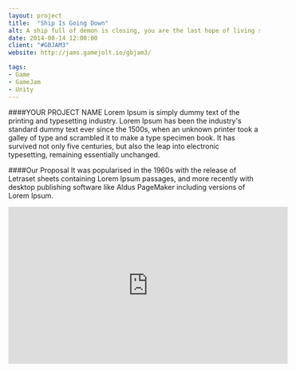 ```yaml
---
layout: project
title:  "Ship Is Going Down"
alt: A ship full of demon is closing, you are the last hope of living soul. Kill the demon, sink the ship, and get out alive if possible.
date: 2014-08-14 12:00:00
client: "#GBJAM3"
website: http://jams.gamejolt.io/gbjam3/

tags:
- Game
- GameJam
- Unity
---
```

####YOUR PROJECT NAME
Lorem Ipsum is simply dummy text of the printing and typesetting industry. Lorem Ipsum has been the industry's standard dummy text ever since the 1500s, when an unknown printer took a galley of type and scrambled it to make a type specimen book. It has survived not only five centuries, but also the leap into electronic typesetting, remaining essentially unchanged.

####Our Proposal
It was popularised in the 1960s with the release of Letraset sheets containing Lorem Ipsum passages, and more recently with desktop publishing software like Aldus PageMaker including versions of Lorem Ipsum.

<iframe width="560" height="315" src="https://www.youtube.com/embed/DbDw10BPoXA?rel=0" frameborder="0" allowfullscreen></iframe>